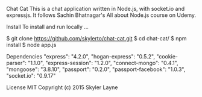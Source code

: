 Chat Cat
This is a chat application written in Node.js, with socket.io and expressjs. It follows Sachin Bhatnagar's All about Node.js course on Udemy.

Install
To install and run locally ...

$ git clone https://github.com/skylerto/chat-cat.git
$ cd chat-cat/
$ npm install
$ node app.js



Dependencies
  "express": "4.2.0",
  "hogan-express": "0.5.2",
  "cookie-parser": "1.1.0",
  "express-session": "1.2.0",
  "connect-mongo": "0.4.1",
  "mongoose": "3.8.10",
  "passport": "0.2.0",
  "passport-facebook": "1.0.3",
  "socket.io": "0.9.17"
	
	
	
License
MIT Copyright (c) 2015 Skyler Layne
